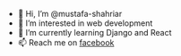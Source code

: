 - 👋 Hi, I’m @mustafa-shahriar
- 👀 I’m interested in web development
- 🌱 I’m currently learning Django and React
- 📫 Reach me on [facebook](https://www.facebook.com/profile.php?id=100078130358384)

<!---
mustafa-shahriar/mustafa-shahriar is a ✨ special ✨ repository because its `README.md` (this file) appears on your GitHub profile.
You can click the Preview link to take a look at your changes.
--->

